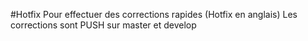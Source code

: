 #Hotfix 
Pour effectuer des corrections rapides (Hotfix en anglais)
Les corrections sont PUSH sur master et develop
